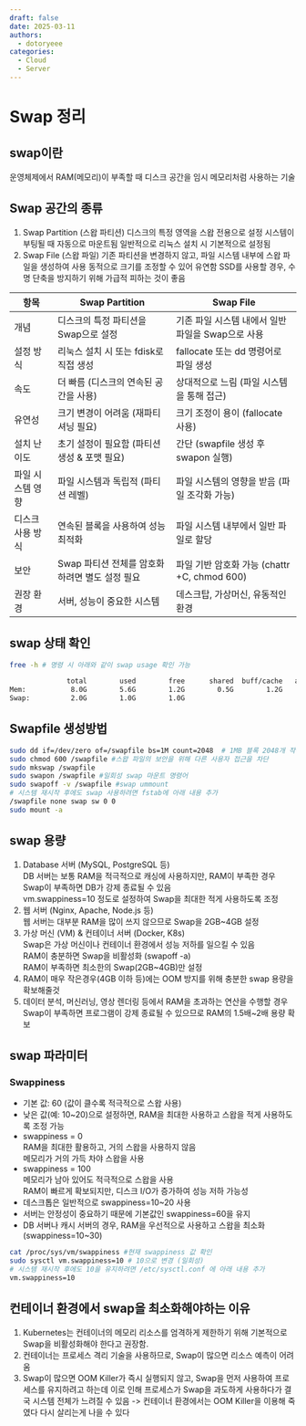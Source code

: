 ```yaml
---
draft: false
date: 2025-03-11
authors:
  - dotoryeee
categories:
  - Cloud
  - Server
---
```

# Swap 정리

<!-- more -->

## swap이란
운영체제에서 RAM(메모리)이 부족할 때 디스크 공간을 임시 메모리처럼 사용하는 기술

## Swap 공간의 종류
1. Swap Partition (스왑 파티션)
디스크의 특정 영역을 스왑 전용으로 설정
시스템이 부팅될 때 자동으로 마운트됨
일반적으로 리눅스 설치 시 기본적으로 설정됨
2. Swap File (스왑 파일)
기존 파티션을 변경하지 않고, 파일 시스템 내부에 스왑 파일을 생성하여 사용
동적으로 크기를 조정할 수 있어 유연함
SSD를 사용할 경우, 수명 단축을 방지하기 위해 가급적 피하는 것이 좋음

|항목|Swap Partition|Swap File|
|----|------------------------|--------------------|
|개념|디스크의 특정 파티션을 Swap으로 설정|기존 파일 시스템 내에서 일반 파일을 Swap으로 사용|
|설정 방식|리눅스 설치 시 또는 fdisk로 직접 생성|fallocate 또는 dd 명령어로 파일 생성|
|속도|더 빠름 (디스크의 연속된 공간을 사용)|상대적으로 느림 (파일 시스템을 통해 접근)|
|유연성|크기 변경이 어려움 (재파티셔닝 필요)|크기 조정이 용이 (fallocate 사용)|
|설치 난이도|초기 설정이 필요함 (파티션 생성 & 포맷 필요)|간단 (swapfile 생성 후 swapon 실행)|
|파일 시스템 영향|파일 시스템과 독립적 (파티션 레벨)|파일 시스템의 영향을 받음 (파일 조각화 가능)|
|디스크 사용 방식|연속된 블록을 사용하여 성능 최적화|파일 시스템 내부에서 일반 파일로 할당|
|보안|Swap 파티션 전체를 암호화하려면 별도 설정 필요|파일 기반 암호화 가능 (chattr +C, chmod 600)|
|권장 환경|서버, 성능이 중요한 시스템|데스크탑, 가상머신, 유동적인 환경|

## swap 상태 확인
```sh
free -h # 명령 시 아래와 같이 swap usage 확인 가능

              total        used        free      shared  buff/cache   available
Mem:           8.0G        5.6G        1.2G        0.5G        1.2G        2.1G
Swap:          2.0G        1.0G        1.0G
```

## Swapfile 생성방법
```sh
sudo dd if=/dev/zero of=/swapfile bs=1M count=2048  # 1MB 블록 2048개 작성하여 2GB 파일 생성
sudo chmod 600 /swapfile #스왑 파일의 보안을 위해 다른 사용자 접근을 차단
sudo mkswap /swapfile
sudo swapon /swapfile #일회성 swap 마운트 명령어
sudo swapoff -v /swapfile #swap ummount
# 시스템 재시작 후에도 swap 사용하려면 fstab에 아래 내용 추가
/swapfile none swap sw 0 0
sudo mount -a
```

## swap 용량
1. Database 서버 (MySQL, PostgreSQL 등)<br>
DB 서버는 보통 RAM을 적극적으로 캐싱에 사용하지만, RAM이 부족한 경우 Swap이 부족하면 DB가 강제 종료될 수 있음<br>
vm.swappiness=10 정도로 설정하여 Swap을 최대한 적게 사용하도록 조정
2. 웹 서버 (Nginx, Apache, Node.js 등)<br>
웹 서버는 대부분 RAM을 많이 쓰지 않으므로 Swap을 2GB~4GB 설정<br>
3. 가상 머신 (VM) & 컨테이너 서버 (Docker, K8s)<br>
Swap은 가상 머신이나 컨테이너 환경에서 성능 저하를 일으킬 수 있음<br>
RAM이 충분하면 Swap을 비활성화 (swapoff -a)<br>
RAM이 부족하면 최소한의 Swap(2GB~4GB)만 설정
4. RAM이 매우 작은경우(4GB 이하 등)에는 OOM 방지를 위해 충분한 swap 용량을 확보해줄것
5. 데이터 분석, 머신러닝, 영상 렌더링 등에서 RAM을 초과하는 연산을 수행할 경우 Swap이 부족하면 프로그램이 강제 종료될 수 있으므로 RAM의 1.5배~2배 용량 확보


## swap 파라미터
### Swappiness
- 기본 값: 60 (값이 클수록 적극적으로 스왑 사용)
- 낮은 값(예: 10~20)으로 설정하면, RAM을 최대한 사용하고 스왑을 적게 사용하도록 조정 가능
- swappiness = 0<br>
RAM을 최대한 활용하고, 거의 스왑을 사용하지 않음<br>
메모리가 거의 가득 차야 스왑을 사용
- swappiness = 100<br>
메모리가 남아 있어도 적극적으로 스왑을 사용<br>
RAM이 빠르게 확보되지만, 디스크 I/O가 증가하여 성능 저하 가능성
- 데스크톱은 일반적으로 swappiness=10~20 사용
- 서버는 안정성이 중요하기 때문에 기본값인 swappiness=60을 유지
- DB 서버나 캐시 서버의 경우, RAM을 우선적으로 사용하고 스왑을 최소화 (swappiness=10~30)

```sh
cat /proc/sys/vm/swappiness #현재 swappiness 값 확인
sudo sysctl vm.swappiness=10 # 10으로 변경 (일회성)
# 시스템 재시작 후에도 10을 유지하려면 /etc/sysctl.conf 에 아래 내용 추가
vm.swappiness=10
```

## 컨테이너 환경에서 swap을 최소화해야하는 이유
1. Kubernetes는 컨테이너의 메모리 리소스를 엄격하게 제한하기 위해 기본적으로 Swap을 비활성화해야 한다고 권장함.
2. 컨테이너는 프로세스 격리 기술을 사용하므로, Swap이 많으면 리소스 예측이 어려움
3. Swap이 많으면 OOM Killer가 즉시 실행되지 않고, Swap을 먼저 사용하여 프로세스를 유지하려고 하는데 이로 인해 프로세스가 Swap을 과도하게 사용하다가 결국 시스템 전체가 느려질 수 있음 -> 컨테이너 환경에서는 OOM Killer을 이용해 죽였다 다시 살리는게 나을 수 있다